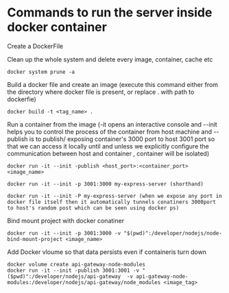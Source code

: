 # Commands to run the server inside docker container 

Create a DockerFile

Clean up the whole system and delete every image, container, cache etc
```
docker system prune -a
```

Build a docker file and create an image
(execute this command either from the directory where docker file is present, or replace . with path to dockerfie)
```
docker build -t <tag_name> .
```

Run a container from the image
(-it opens an interactive console and --init helps you to control the process of the container from host machine and --publish is to publish/ exposing container's 3000 port to host 3001 port so that we can access it locally until and unless we explicitly configure the communication between host and container , container will be isolated)
```
docker run -it --init -publish <host_port>:<container_port> <image_name>

docker run -it --init -p 3001:3000 my-express-server (shorthand)

docker run -it --init -P my-express-server (when we expose any port in docker file itself then it automatically tunnels conatiners 3000port to host's random post which can be seen using docker ps)
```

Bind mount project with docker conatiner
```
docker run -it --init -p 3001:3000 -v "$(pwd)":/developer/nodejs/node-bind-mount-project <image_name>
```

Add Docker vloume so that data persists even if containeris turn down
```
docker volume create api-gateway-node-modules
docker run -it --init -publish 3001:3001 -v "($pwd)":/developer/nodejs/api-gateway  -v api-gateway-node-modules:/developer/nodejs/api-gateway/node_modules <image_tag>
```

